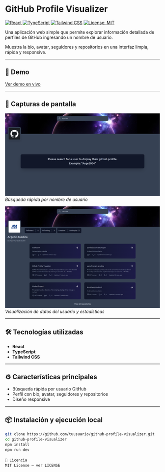 # GitHub Profile Visualizer

[![React](https://img.shields.io/badge/React-20232A?style=for-the-badge&logo=react&logoColor=61DAFB)](https://reactjs.org/)
[![TypeScript](https://img.shields.io/badge/TypeScript-3178C6?style=for-the-badge&logo=typescript&logoColor=white)](https://www.typescriptlang.org/)
[![Tailwind CSS](https://img.shields.io/badge/Tailwind_CSS-38B2AC?style=for-the-badge&logo=tailwind-css&logoColor=white)](https://tailwindcss.com)
[![License: MIT](https://img.shields.io/badge/License-MIT-green.svg)](LICENSE)

Una aplicación web simple que permite explorar información detallada de perfiles de GitHub ingresando un nombre de usuario.  

Muestra la bio, avatar, seguidores y repositorios en una interfaz limpia, rápida y responsive.

---

## 🚀 Demo  
[Ver demo en vivo](https://tu-demo-url.com)  

---

## 📸 Capturas de pantalla

![Captura del buscador](./screenshots/search.png)  
_Búsqueda rápida por nombre de usuario_

![Perfil mostrado](./screenshots/profile.png)  
_Visualización de datos del usuario y estadísticas_

---

## 🛠 Tecnologías utilizadas  
- **React**  
- **TypeScript**  
- **Tailwind CSS**  

---

## ⚙️ Características principales  
- Búsqueda rápida por usuario GitHub  
- Perfil con bio, avatar, seguidores y repositorios  
- Diseño responsive  

---

## 📦 Instalación y ejecución local  
```bash
git clone https://github.com/tuusuario/github-profile-visualizer.git
cd github-profile-visualizer
npm install
npm run dev

📄 Licencia
MIT License — ver LICENSE


